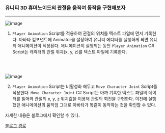 ### 유니티 3D 휴머노이드의 관절을 움직여 동작을 구현해보자
-------------------------------------------------------------
![image](https://github.com/rlsid/Test-Rotating-Avatar-Joint/assets/122157081/b79966b6-080a-4ac1-8585-2dcffca0947d)
1. `Player Animation` Script를 적용하여 관절의 위치를 텍스트 파일에 먼저 기록한다.
   아바타 컴포넌트에 Animator을 설정하여 유니티 에디터를 실행하게 되면 유니티 애니메이션이 적용된다.
   애니메이션이 실행되는 동안 `Player Animation` C# Script는 캐릭터의 관절 위치(x, y, z)를 텍스트 파일에 기록한다.
   
<br><br>

![image](https://github.com/rlsid/Test-Rotating-Avatar-Joint/assets/122157081/724a5689-9cd8-4161-9790-39769c28b850)

2. `Player Animation` Script는 비활성화 해두고 `Move Character Joint` Script를 적용한다.
   `Move Character Joint` C# Script는 아까 기록한 텍스트 파일의 데이터를 읽어와 관절의 x, y, z 위치값을 이용해 관절의 회전을 구현한다.
   이전에 실행했던 애니메이션의 움직임 그대로 아바타가 똑같이 동작하는 것을 확인할 수 있다.
   

자세한 내용은 블로그에서 확인할 수 있다.

[블로그 경로](https://velog.io/@one_two_three/series/Unity-Project)

